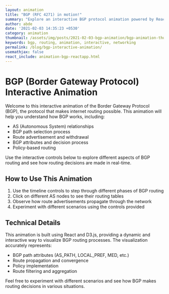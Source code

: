 ```yaml
---
layout: animation
title: "BGP (RFC 4271) in motion!"
summary: "Explore an interactive BGP protocol animation powered by React and D3.js"
author: abde
date: '2021-02-03 14:35:23 +0530'
category: animation
thumbnail: /assets/img/posts/2021-02-03-bgp-animation/bgp-animation-thumbnail.jpeg
keywords: bgp, routing, animation, interactive, networking
permalink: /blog/bgp-interactive-animation/
usemathjax: false
react_include: animation-bgp-reactapp.html
---
```


# BGP (Border Gateway Protocol) Interactive Animation

Welcome to this interactive animation of the Border Gateway Protocol (BGP), the protocol that makes internet routing possible. This animation will help you understand how BGP works, including:

- AS (Autonomous System) relationships
- BGP path selection process
- Route advertisement and withdrawal
- BGP attributes and decision process
- Policy-based routing

Use the interactive controls below to explore different aspects of BGP routing and see how routing decisions are made in real-time.

<div id="bgp-animation-root"></div>

## How to Use This Animation

1. Use the timeline controls to step through different phases of BGP routing
2. Click on different AS nodes to see their routing tables
3. Observe how route advertisements propagate through the network
4. Experiment with different scenarios using the controls provided

## Technical Details

This animation is built using React and D3.js, providing a dynamic and interactive way to visualize BGP routing processes. The visualization accurately represents:

- BGP path attributes (AS_PATH, LOCAL_PREF, MED, etc.)
- Route propagation and convergence
- Policy implementation
- Route filtering and aggregation

Feel free to experiment with different scenarios and see how BGP makes routing decisions in various situations.
